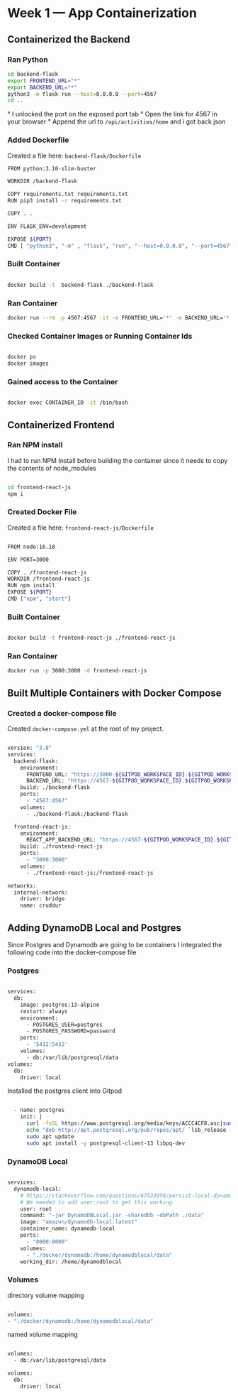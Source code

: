 # Week 1 — App Containerization

## Containerized the Backend
### Ran Python

```sh
cd backend-flask
export FRONTEND_URL="*"
export BACKEND_URL="*"
python3 -m flask run --host=0.0.0.0 --port=4567
cd ..

```

° I unlocked the port on the exposed port tab
° Open the link for 4567 in your browser
° Append the url to ```/api/activities/home``` and i got back json

### Added Dockerfile

Created a file here: ```backend-flask/Dockerfile```

```sh
FROM python:3.10-slim-buster

WORKDIR /backend-flask

COPY requirements.txt requirements.txt
RUN pip3 install -r requirements.txt

COPY . .

ENV FLASK_ENV=development

EXPOSE ${PORT}
CMD [ "python3", "-m" , "flask", "run", "--host=0.0.0.0", "--port=4567"]

```

### Built Container

```sh

docker build -t  backend-flask ./backend-flask

```

### Ran Container

```sh
docker run --rm -p 4567:4567 -it -e FRONTEND_URL='*' -e BACKEND_URL='*' backend-flask

```

### Checked Container Images or Running Container Ids

```sh

docker ps
docker images

```

### Gained access to the Container

```sh

docker exec CONTAINER_ID -it /bin/bash

```

## Containerized Frontend

### Ran NPM install

I had to run NPM Install before building the container since it needs to copy the contents of node_modules 

```sh

cd frontend-react-js
npm i

```

### Created Docker File

Created a file here: ```frontend-react-js/Dockerfile```

```sh

FROM node:16.18

ENV PORT=3000

COPY . /frontend-react-js
WORKDIR /frontend-react-js
RUN npm install
EXPOSE ${PORT}
CMD ["npm", "start"]

```

### Built Container

```sh

docker build -t frontend-react-js ./frontend-react-js

```

### Ran Container

```sh
docker run -p 3000:3000 -d frontend-react-js

```

## Built Multiple Containers with Docker Compose

### Created a docker-compose file

Created ```docker-compose.yml``` at the root of my project.

```sh

version: "3.8"
services:
  backend-flask:
    environment:
      FRONTEND_URL: "https://3000-${GITPOD_WORKSPACE_ID}.${GITPOD_WORKSPACE_CLUSTER_HOST}"
      BACKEND_URL: "https://4567-${GITPOD_WORKSPACE_ID}.${GITPOD_WORKSPACE_CLUSTER_HOST}"
    build: ./backend-flask
    ports:
      - "4567:4567"
    volumes:
      - ./backend-flask:/backend-flask

  frontend-react-js:
    environment:
      REACT_APP_BACKEND_URL: "https://4567-${GITPOD_WORKSPACE_ID}.${GITPOD_WORKSPACE_CLUSTER_HOST}"
    build: ./frontend-react-js
    ports:
      - "3000:3000"
    volumes:
      - ./frontend-react-js:/frontend-react-js

networks: 
  internal-network:
    driver: bridge
    name: cruddur

```

## Adding DynamoDB Local and Postgres

Since Postgres and Dynamodb are going to be containers I integrated the following code into the docker-compose file

### Postgres

```sh

services:
  db:
    image: postgres:13-alpine
    restart: always
    environment:
      - POSTGRES_USER=postgres
      - POSTGRES_PASSWORD=password
    ports:
      - '5432:5432'
    volumes: 
      - db:/var/lib/postgresql/data
volumes:
  db:
    driver: local

```

Installed the postgres client into Gitpod

```sh

  - name: postgres
    init: |
      curl -fsSL https://www.postgresql.org/media/keys/ACCC4CF8.asc|sudo gpg --dearmor -o /etc/apt/trusted.gpg.d/postgresql.gpg
      echo "deb http://apt.postgresql.org/pub/repos/apt/ `lsb_release -cs`-pgdg main" |sudo tee  /etc/apt/sources.list.d/pgdg.list
      sudo apt update
      sudo apt install -y postgresql-client-13 libpq-dev

```

### DynamoDB Local

```sh

services:
  dynamodb-local:
    # https://stackoverflow.com/questions/67533058/persist-local-dynamodb-data-in-volumes-lack-permission-unable-to-open-databa
    # We needed to add user:root to get this working.
    user: root
    command: "-jar DynamoDBLocal.jar -sharedDb -dbPath ./data"
    image: "amazon/dynamodb-local:latest"
    container_name: dynamodb-local
    ports:
      - "8000:8000"
    volumes:
      - "./docker/dynamodb:/home/dynamodblocal/data"
    working_dir: /home/dynamodblocal

```

### Volumes

directory volume mapping

```sh

volumes: 
- "./docker/dynamodb:/home/dynamodblocal/data"

```

named volume mapping

```sh

volumes: 
  - db:/var/lib/postgresql/data

volumes:
  db:
    driver: local

```












